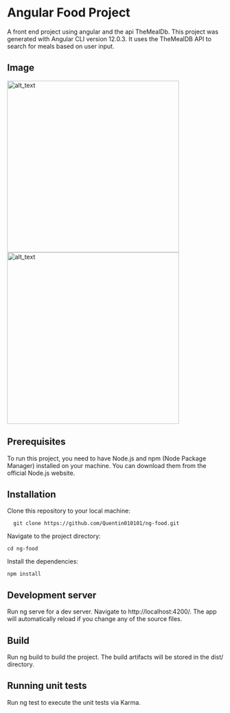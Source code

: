 
# Angular Food Project
A front end project using angular and the api TheMealDb.
This project was generated with Angular CLI version 12.0.3. It uses the TheMealDB API to search for meals based on user input.

## Image
<img alt="alt_text" width="400px" src="https://i.ibb.co/k1xXsNF/c1.png" />
<img alt="alt_text" width="400px" src="https://i.ibb.co/jfzDBhK/c2.png" />

## Prerequisites
To run this project, you need to have Node.js and npm (Node Package Manager) installed on your machine. You can download them from the official Node.js website.

## Installation
Clone this repository to your local machine: 
```
  git clone https://github.com/Quentin010101/ng-food.git
 ```
Navigate to the project directory: 
```
cd ng-food
```
Install the dependencies: 
```
npm install
```

## Development server
Run ng serve for a dev server. Navigate to http://localhost:4200/. The app will automatically reload if you change any of the source files.
## Build
Run ng build to build the project. The build artifacts will be stored in the dist/ directory.
## Running unit tests

Run ng test to execute the unit tests via Karma.

